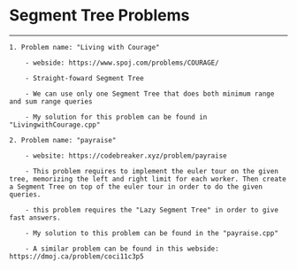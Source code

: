 # Segment Tree Problems  

---

    1. Problem name: "Living with Courage"  

        - webside: https://www.spoj.com/problems/COURAGE/  

        - Straight-foward Segment Tree  

        - We can use only one Segment Tree that does both minimum range and sum range queries  

        - My solution for this problem can be found in "LivingwithCourage.cpp"  

    2. Problem name: "payraise"  

        - website: https://codebreaker.xyz/problem/payraise  

        - This problem requires to implement the euler tour on the given tree, memorizing the left and right limit for each worker. Then create a Segment Tree on top of the euler tour in order to do the given queries.  

        - this problem requires the "Lazy Segment Tree" in order to give fast answers.  

        - My solution to this problem can be found in the "payraise.cpp"  

        - A similar problem can be found in this webside: https://dmoj.ca/problem/coci11c3p5  